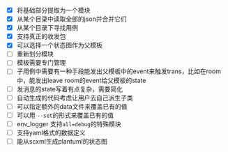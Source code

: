 - [x] 将基础部分提取为一个模块
- [x] 从某个目录中读取全部的json并合并它们
- [x] 从某个目录下寻找用例
- [x] 支持真正的收发包
- [x] 可以选择一个状态图作为父模板
- [ ] 重新划分模块
- [ ] 模板需要专门管理
- [ ] 子用例中需要有一种手段能发出父模板中的event来触发trans，比如在room中，能发出leave room的event给父模板的state
- [ ] 发消息的state写着有点复杂，需要简化
- [ ] 自动生成的代码考虑让用户去自己派生子类
- [ ] 可以指定额外的data文件来覆盖已有的值
- [ ] 可以用 `--set`的形式来覆盖已有的值
- [ ] env_logger 支持`all=debug`的特殊模块
- [ ] 支持yaml格式的数据定义
- [ ] 能从scxml生成plantuml的状态图